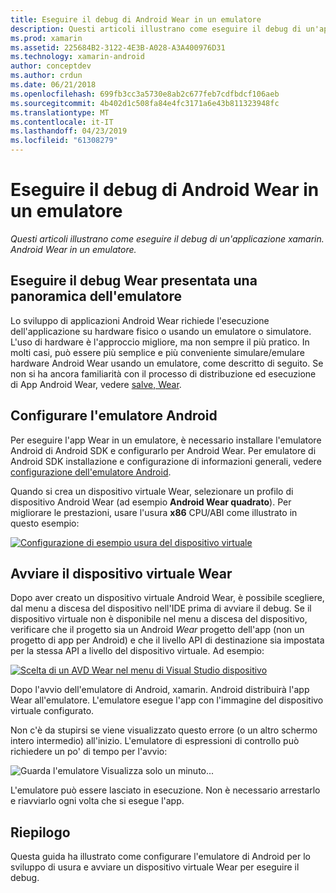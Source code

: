 ```yaml
---
title: Eseguire il debug di Android Wear in un emulatore
description: Questi articoli illustrano come eseguire il debug di un'applicazione xamarin. Android Wear in un emulatore.
ms.prod: xamarin
ms.assetid: 225684B2-3122-4E3B-A028-A3A400976D31
ms.technology: xamarin-android
author: conceptdev
ms.author: crdun
ms.date: 06/21/2018
ms.openlocfilehash: 699fb3cc3a5730e8ab2c677feb7cdfbdcf106aeb
ms.sourcegitcommit: 4b402d1c508fa84e4fc3171a6e43b811323948fc
ms.translationtype: MT
ms.contentlocale: it-IT
ms.lasthandoff: 04/23/2019
ms.locfileid: "61308279"
---
```

# <a name="debug-android-wear-on-an-emulator"></a>Eseguire il debug di Android Wear in un emulatore

_Questi articoli illustrano come eseguire il debug di un'applicazione xamarin. Android Wear in un emulatore._

## <a name="debug-wear-on-emulator-overview"></a>Eseguire il debug Wear presentata una panoramica dell'emulatore

Lo sviluppo di applicazioni Android Wear richiede l'esecuzione dell'applicazione su hardware fisico o usando un emulatore o simulatore. L'uso di hardware è l'approccio migliore, ma non sempre il più pratico. In molti casi, può essere più semplice e più conveniente simulare/emulare hardware Android Wear usando un emulatore, come descritto di seguito. Se non si ha ancora familiarità con il processo di distribuzione ed esecuzione di App Android Wear, vedere [salve, Wear](~/android/wear/get-started/hello-wear.md).

## <a name="configure-the-android-emulator"></a>Configurare l'emulatore Android

Per eseguire l'app Wear in un emulatore, è necessario installare l'emulatore Android di Android SDK e configurarlo per Android Wear. Per emulatore di Android SDK installazione e configurazione di informazioni generali, vedere [configurazione dell'emulatore Android](~/android/get-started/installation/android-emulator/index.md).

Quando si crea un dispositivo virtuale Wear, selezionare un profilo di dispositivo Android Wear (ad esempio **Android Wear quadrato**). Per migliorare le prestazioni, usare l'usura **x86** CPU/ABI come illustrato in questo esempio:

[![Configurazione di esempio usura del dispositivo virtuale](debug-on-emulator-images/01-wear-avd-example-sml.png)](debug-on-emulator-images/01-wear-avd-example.png#lightbox)


## <a name="launch-the-wear-virtual-device"></a>Avviare il dispositivo virtuale Wear 

Dopo aver creato un dispositivo virtuale Android Wear, è possibile scegliere, dal menu a discesa del dispositivo nell'IDE prima di avviare il debug. Se il dispositivo virtuale non è disponibile nel menu a discesa del dispositivo, verificare che il progetto sia un Android *Wear* progetto dell'app (non un progetto di app per Android) e che il livello API di destinazione sia impostata per la stessa API a livello del dispositivo virtuale. Ad esempio:

[![Scelta di un AVD Wear nel menu di Visual Studio dispositivo](debug-on-emulator-images/vs/choose-wear-sim.png)](debug-on-emulator-images/vs/choose-wear-sim.png#lightbox)

Dopo l'avvio dell'emulatore di Android, xamarin. Android distribuirà l'app Wear all'emulatore. L'emulatore esegue l'app con l'immagine del dispositivo virtuale configurato.

Non c'è da stupirsi se viene visualizzato questo errore (o un altro schermo intero intermedio) all'inizio. L'emulatore di espressioni di controllo può richiedere un po' di tempo per l'avvio: 

![Guarda l'emulatore Visualizza solo un minuto...](debug-on-emulator-images/please-wait.png)

L'emulatore può essere lasciato in esecuzione. Non è necessario arrestarlo e riavviarlo ogni volta che si esegue l'app.

 
## <a name="summary"></a>Riepilogo
 
Questa guida ha illustrato come configurare l'emulatore di Android per lo sviluppo di usura e avviare un dispositivo virtuale Wear per eseguire il debug.
